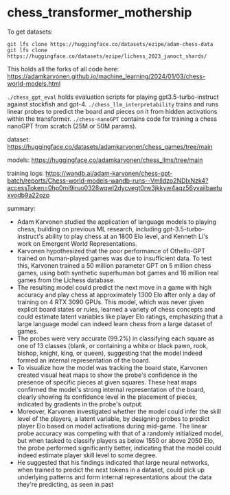 # chess_transformer_mothership

To get datasets:

```
git lfs clone https://huggingface.co/datasets/ezipe/adam-chess-data
git lfs clone https://huggingface.co/datasets/ezipe/lichess_2023_janoct_shards/
```

This holds all the forks of all code here:
https://adamkarvonen.github.io/machine_learning/2024/01/03/chess-world-models.html

`./chess_gpt_eval` holds evaluation scripts for playing gpt3.5-turbo-instruct against stockfish and gpt-4. 
`./chess_llm_interpretability` trains and runs linear probes to predict the board and pieces on it from hidden activations within the transformer.
`./chess-nanoGPT` contains code for training a chess nanoGPT from scratch (25M or 50M params).

dataset: https://huggingface.co/datasets/adamkarvonen/chess_games/tree/main

models: https://huggingface.co/adamkarvonen/chess_llms/tree/main

training logs: https://wandb.ai/adam-karvonen/chess-gpt-batch/reports/Chess-world-models-wandb-runs--Vmlldzo2NDIxNzk4?accessToken=0hp0mi9iruo0328wqwl2dycvegt0rw3jkkyw4aqz56yvaiibaetuxvodb9a22ozp

summary:

- Adam Karvonen studied the application of language models to playing chess, building on previous ML research, including gpt-3.5-turbo-instruct's ability to play chess at an 1800 Elo level, and Kenneth Li's work on Emergent World Representations.
- Karvonen hypothesized that the poor performance of Othello-GPT trained on human-played games was due to insufficient data. To test this, Karvonen trained a 50 million parameter GPT on 5 million chess games, using both synthetic superhuman bot games and 16 million real games from the Lichess database.
- The resulting model could predict the next move in a game with high accuracy and play chess at approximately 1300 Elo after only a day of training on 4 RTX 3090 GPUs. This model, which was never given explicit board states or rules, learned a variety of chess concepts and could estimate latent variables like player Elo ratings, emphasizing that a large language model can indeed learn chess from a large dataset of games.
- The probes were very accurate (99.2%) in classifying each square as one of 13 classes (blank, or containing a white or black pawn, rook, bishop, knight, king, or queen), suggesting that the model indeed formed an internal representation of the board.
- To visualize how the model was tracking the board state, Karvonen created visual heat maps to show the probe's confidence in the presence of specific pieces at given squares. These heat maps confirmed the model's strong internal representation of the board, clearly showing its confidence level in the placement of pieces, indicated by gradients in the probe's output.
- Moreover, Karvonen investigated whether the model could infer the skill level of the players, a latent variable, by designing probes to predict player Elo based on model activations during mid-game. The linear probe accuracy was competing with that of a randomly initialized model, but when tasked to classify players as below 1550 or above 2050 Elo, the probe performed significantly better, indicating that the model could indeed estimate player skill level to some degree.
- He suggested that his findings indicated that large neural networks, when trained to predict the next tokens in a dataset, could pick up underlying patterns and form internal representations about the data they're predicting, as seen in past
